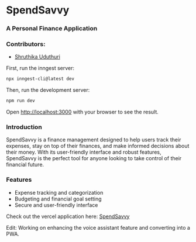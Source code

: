 # SpendSavvy
### A Personal Finance Application


### Contributors: 
 - [Shruthika Uduthuri](https://github.com/shruthikauduthuri)


First, run the inngest server:

```bash
npx inngest-cli@latest dev
```

Then, run the development server:

```bash
npm run dev
```

Open [http://localhost:3000](http://localhost:3000) with your browser to see the result.

### Introduction
SpendSavvy is a finance management designed to help users track their expenses, stay on top of their finances, and make informed decisions about their money. With its user-friendly interface and robust features, SpendSavvy is the perfect tool for anyone looking to take control of their financial future.

### Features
 - Expense tracking and categorization
 - Budgeting and financial goal setting
 - Secure and user-friendly interface

Check out the vercel application here: [SpendSavvy](https://spend-savvy.vercel.app/)

Edit: Working on enhancing the voice assistant feature and converting into a PWA.
